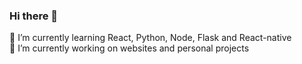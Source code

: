 ### Hi there 👋

🌱  I’m currently learning React, Python, Node, Flask and React-native
<br>
🔭 I’m currently working on websites and personal projects
